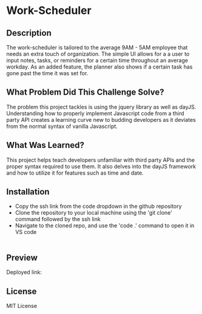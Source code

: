 # Work-Scheduler
## Description

The work-scheduler is tailored to the average 9AM - 5AM employee that needs an extra touch of organization. The simple UI allows for a a user to input notes, tasks, or reminders for a certain time throughout an average workday. As an added feature, the planner also shows if a certain task has gone past the time it was set for.

## What Problem Did This Challenge Solve?

The problem this project tackles is using the jquery library as well as dayJS. Understanding how to properly implement Javascript code from a third party API creates a learning curve new to budding developers as it deviates from the normal syntax of vanilla Javascript.

## What Was Learned?

This project helps teach developers unfamiliar with third party APIs and the proper syntax required to use them. It also delves into the dayJS framework and how to utilize it for features such as time and date.

## Installation

* Copy the ssh link from the code dropdown in the github repository
* Clone the repository to your local machine using the 'git clone' command followed by the ssh link
* Navigate to the cloned repo, and use the 'code .' command to open it in VS code
<br><br/>

## Preview



Deployed link: 

## License

MIT License
